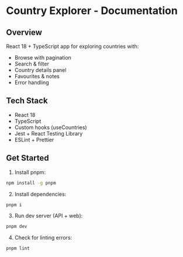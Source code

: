 # Country Explorer - Documentation

## Overview
React 18 + TypeScript app for exploring countries with:
- Browse with pagination
- Search & filter
- Country details panel
- Favourites & notes
- Error handling

## Tech Stack
- React 18
- TypeScript
- Custom hooks (useCountries)
- Jest + React Testing Library
- ESLint + Prettier

## Get Started

1. Install pnpm:
```bash
npm install -g pnpm
```

2. Install dependencies:
```bash
pnpm i
```

3. Run dev server (API + web):
```bash
pnpm dev
```

4. Check for linting errors:
```bash
pnpm lint
```
